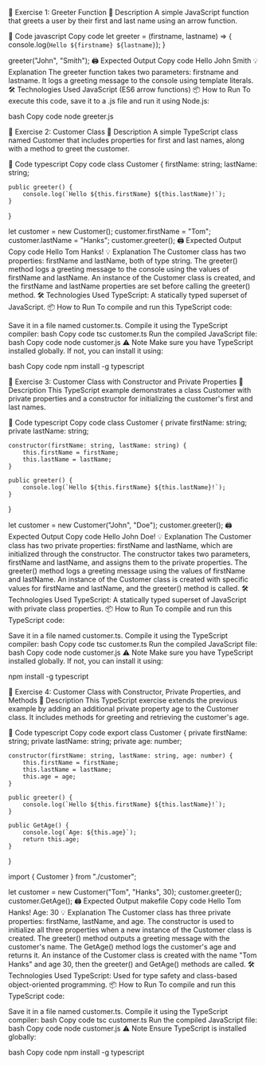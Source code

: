 🚀 Exercise 1: Greeter Function
📄 Description
A simple JavaScript function that greets a user by their first and last name using an arrow function.

📝 Code
javascript
Copy code
let greeter = (firstname, lastname) => {
    console.log(`Hello ${firstname} ${lastname}`);
}

greeter("John", "Smith");
🖨️ Expected Output
Copy code
Hello John Smith
💡 Explanation
The greeter function takes two parameters: firstname and lastname.
It logs a greeting message to the console using template literals.
🛠️ Technologies Used
JavaScript (ES6 arrow functions)
📦 How to Run
To execute this code, save it to a .js file and run it using Node.js:

bash
Copy code
node greeter.js

🚀 Exercise 2: Customer Class
📄 Description
A simple TypeScript class named Customer that includes properties for first and last names, along with a method to greet the customer.

📝 Code
typescript
Copy code
class Customer {
    firstName: string;
    lastName: string;

    public greeter() {
        console.log(`Hello ${this.firstName} ${this.lastName}!`);
    }
}

let customer = new Customer();
customer.firstName = "Tom";
customer.lastName = "Hanks";
customer.greeter();
🖨️ Expected Output
Copy code
Hello Tom Hanks!
💡 Explanation
The Customer class has two properties: firstName and lastName, both of type string.
The greeter() method logs a greeting message to the console using the values of firstName and lastName.
An instance of the Customer class is created, and the firstName and lastName properties are set before calling the greeter() method.
🛠️ Technologies Used
TypeScript: A statically typed superset of JavaScript.
📦 How to Run
To compile and run this TypeScript code:

Save it in a file named customer.ts.
Compile it using the TypeScript compiler:
bash
Copy code
tsc customer.ts
Run the compiled JavaScript file:
bash
Copy code
node customer.js
⚠️ Note
Make sure you have TypeScript installed globally. If not, you can install it using:

bash
Copy code
npm install -g typescript


🚀 Exercise 3: Customer Class with Constructor and Private Properties
📄 Description
This TypeScript example demonstrates a class Customer with private properties and a constructor for initializing the customer's first and last names.

📝 Code
typescript
Copy code
class Customer {
    private firstName: string;
    private lastName: string;

    constructor(firstName: string, lastName: string) {
        this.firstName = firstName;
        this.lastName = lastName;
    }

    public greeter() {
        console.log(`Hello ${this.firstName} ${this.lastName}!`);
    }
}

let customer = new Customer("John", "Doe");
customer.greeter();
🖨️ Expected Output
Copy code
Hello John Doe!
💡 Explanation
The Customer class has two private properties: firstName and lastName, which are initialized through the constructor.
The constructor takes two parameters, firstName and lastName, and assigns them to the private properties.
The greeter() method logs a greeting message using the values of firstName and lastName.
An instance of the Customer class is created with specific values for firstName and lastName, and the greeter() method is called.
🛠️ Technologies Used
TypeScript: A statically typed superset of JavaScript with private class properties.
📦 How to Run
To compile and run this TypeScript code:

Save it in a file named customer.ts.
Compile it using the TypeScript compiler:
bash
Copy code
tsc customer.ts
Run the compiled JavaScript file:
bash
Copy code
node customer.js
⚠️ Note
Make sure you have TypeScript installed globally. If not, you can install it using:

npm install -g typescript

🚀 Exercise 4: Customer Class with Constructor, Private Properties, and Methods
📄 Description
This TypeScript exercise extends the previous example by adding an additional private property age to the Customer class. It includes methods for greeting and retrieving the customer's age.

📝 Code
typescript
Copy code
export class Customer {
    private firstName: string;
    private lastName: string;
    private age: number;

    constructor(firstName: string, lastName: string, age: number) {
        this.firstName = firstName;
        this.lastName = lastName;
        this.age = age;
    }

    public greeter() {
        console.log(`Hello ${this.firstName} ${this.lastName}!`);
    }

    public GetAge() {
        console.log(`Age: ${this.age}`);
        return this.age;
    }
}

import { Customer } from "./customer";

let customer = new Customer("Tom", "Hanks", 30);
customer.greeter();
customer.GetAge();
🖨️ Expected Output
makefile
Copy code
Hello Tom Hanks!
Age: 30
💡 Explanation
The Customer class has three private properties: firstName, lastName, and age.
The constructor is used to initialize all three properties when a new instance of the Customer class is created.
The greeter() method outputs a greeting message with the customer's name.
The GetAge() method logs the customer's age and returns it.
An instance of the Customer class is created with the name "Tom Hanks" and age 30, then the greeter() and GetAge() methods are called.
🛠️ Technologies Used
TypeScript: Used for type safety and class-based object-oriented programming.
📦 How to Run
To compile and run this TypeScript code:

Save it in a file named customer.ts.
Compile it using the TypeScript compiler:
bash
Copy code
tsc customer.ts
Run the compiled JavaScript file:
bash
Copy code
node customer.js
⚠️ Note
Ensure TypeScript is installed globally:

bash
Copy code
npm install -g typescript
